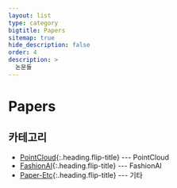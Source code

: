 ```yaml
---
layout: list
type: category
bigtitle: Papers
sitemap: true
hide_description: false
order: 4
description: >
  논문들
---
```


# Papers

## 카테고리

* [PointCloud]{:.heading.flip-title} --- PointCloud
* [FashionAI]{:.heading.flip-title} --- FashionAI
* [Paper-Etc]{:.heading.flip-title} --- 기타


[PointCloud]: /pointcloud/
[FashionAI]: /fashionai/
[Paper-Etc]: /paper-etc/
